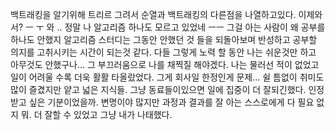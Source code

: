 백트래킹을 알기위해 트리르 그려서 순열과 백트래킹의 다른점을 나열하고있다. 이제와서? ㅡ ㅜ
와 .. 정말 나 알고리즘 하나도 모르고 있었네 ㅡㅡ 그걸 아는 사람이 왜 공부를 하나도 안했지 
알고리즘 스터디는 그동안 안했던 것 들을 되돌아보며 반성하고 공부할 의지를 고취시키는 시간이 되는것 같다.
다들 그렇게 노력 할 동안 나는 쉬운것만 하고 아무것도 안했구나... 그 부끄러움으로 나를 채찍질 해야겠다.
나는 물러선 적이 없었고 일이 어려울 수록 더욱 활활 타올랐었다. 그게 회사일 한정인게 문제... 쉴 틈없이 취미도 많이 즐겼지만 얕고 넓은 지식들.
그냥 동료들이있으면 일에 집중이 더 잘되긴했다. 인정받고 싶은 기분이었을까.
변명이야 많지만 과정과 결과를 잘 아는 스스로에게 다 필요 없지 뭐. 더 잘할 수 있었고 그냥 내가 나태했다. 
